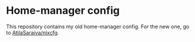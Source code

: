 # Home-manager config

This repository contains my old home-manager config. For the new one, go to [AtilaSaraiva/nixcfg](AtilaSaraiva/nixcfg).
